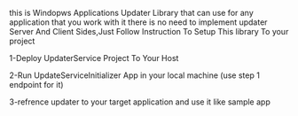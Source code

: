 this is Windopws Applications Updater Library that can use for any application that you work with it there is no need to implement updater Server And Client Sides,Just Follow Instruction To Setup This library To your project

1-Deploy UpdaterService Project To Your Host

2-Run UpdateServiceInitializer App in your local machine (use step 1 endpoint for it)

3-refrence updater to your target application and use it like sample app










